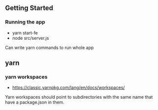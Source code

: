 ## Getting Started

### Running the app

-   yarn start-fe
-   node src/server.js

Can write yarn commands to run whole app

## yarn

### yarn workspaces

-   https://classic.yarnpkg.com/lang/en/docs/workspaces/

Yarn workspaces should point to subdirectories with the same name that have a package.json in them.
